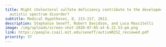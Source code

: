 ```yaml
---
title: Might cholesterol sulfate deficiency contribute to the development of
  autistic spectrum disorder?
subtitle: Medical Hypotheses, 8, 213-217, 2012.
description: Stephanie Seneff, Robert Davidson, and Luca Mascitelli
image: /img/uploads/screen-shot-2020-07-05-at-6.22.53-pm.png
link: https://people.csail.mit.edu/seneff/autismR2S2_reviewed.pdf
priority: 37
---
```

